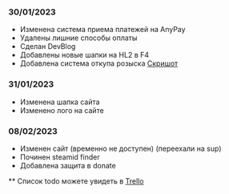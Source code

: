 ### 30/01/2023
  - Изменена система приема платежей на AnyPay
  - Удалены лишние способы оплаты
  - Сделан DevBlog
  - Добавлены новые шапки на HL2 в F4
  - Добавлена система откупа розыска [Скришот](https://media.discordapp.net/attachments/717020726561079329/1068905428634837002/gmod_h7k7A4CZaG.png)

### 31/01/2023
  - Изменена шапка сайта
  - Изменено лого на сайте

### 08/02/2023
  - Изменен сайт (временно не доступен) (переехали на sup)
  - Починен steamid finder
  - Добавлена защита в donate

  ** Список todo можете увидеть в [Trello](https://trello.com/b/csN8Zgpr/cserv-rp-tasks)
